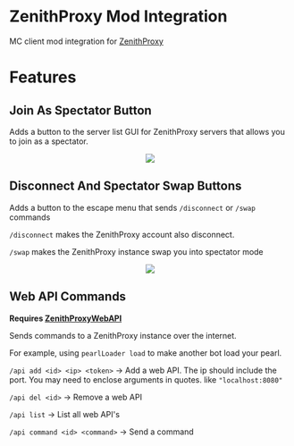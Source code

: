 # ZenithProxy Mod Integration

MC client mod integration for [ZenithProxy](https://github.com/rfresh2/ZenithProxy)

# Features

## Join As Spectator Button

Adds a button to the server list GUI for ZenithProxy servers that allows you to join as a spectator.

<p align="center">
  <img src="https://i.imgur.com/DEGg1GV.png">
</p>

## Disconnect And Spectator Swap Buttons

Adds a button to the escape menu that sends `/disconnect` or `/swap` commands

`/disconnect` makes the ZenithProxy account also disconnect.

`/swap` makes the ZenithProxy instance swap you into spectator mode

<p align="center">
  <img src="https://i.imgur.com/VBAAa1J.png">
</p>

## Web API Commands

**Requires [ZenithProxyWebAPI](https://github.com/rfresh2/ZenithProxyWebAPI)**

Sends commands to a ZenithProxy instance over the internet.

For example, using `pearlLoader load` to make another bot load your pearl.

`/api add <id> <ip> <token>` -> Add a web API. The ip should include the port. You may need to enclose arguments in quotes. like `"localhost:8080"`

`/api del <id>` -> Remove a web API

`/api list` -> List all web API's

`/api command <id> <command>` -> Send a command
